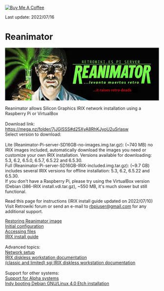 <a href="https://www.buymeacoffee.com/rbpiuserf" target="_blank"><img src="https://cdn.buymeacoffee.com/buttons/v2/default-yellow.png" alt="Buy Me A Coffee" style="height: 60px !important;width: 217px !important;" ></a>

Last update: 2022/07/16
# Reanimator
<img alt="REANIMATOR.jpg" src="REANIMATOR.jpg" align="middle"><br>
<br>
Reanimator allows Silicon Graphics IRIX network installation using a Raspberry Pi or VirtualBox<br>
<br>
Download link: https://mega.nz/folder/7jJGlSSS#d25XyA8RhKJyoU2uSrlasw<br>
Select version to download:<br>
<br>
Lite (Reanimator-Pi-server-SD16GB-no-images.img.tar.gz): (~740 MB) no IRIX images included, automatically download the images you need or customize your own IRIX installation. Versions available for downloading: 5.3, 6.2, 6.5.0, 6.5.7, 6.5.22 and 6.5.30.<br>
Full (Reanimator-Pi-server-SD16GB-IRIX-included.img.tar.gz): (~9.7 GB) includes several IRIX versions for offline installation: 5.3, 6.2, 6.5.22 and 6.5.30.<br>
If you don't have a Raspberry Pi, please try using the VirtualBox version (Debian i386-IRIX install.vdi.tar.gz), ~550 MB, it's much slower but still functional.<br>

Read this page for instructions (IRIX install guide updated on 2022/07/10)
Visit Retrowiki forum or send an e-mail to rbpiuser@gmail.com for any additional support.

<a href=restoring_image.md target="_blank">Restoring Reanimator image</a><br>
<a href=initial_configuration.md target="_blank">Initial configuration</a><br>
<a href=accessing_files.md target="_blank">Accessing files</a><br>
<a href=install_guide.md target="_blank">IRIX install guide</a><br>
<br>
Advanced topics:<br>
<a href=network_setup.md target="_blank">Network setup</a><br>
<a href=https://github.com/Linux-RISC/IRIX-diskless-workstation target="_blank">IRIX diskless workstation documentation</a><br>
<a href=https://github.com/Linux-RISC/IRIX-diskless-workstation/blob/main/classic-IRIX-diskless-workstation.md target="_blank">(classic and limited) sgi IRIX diskless workstation documentation</a><br>
<br>
Support for other systems:<br>
<a href=alpha_systems.md target="_blank">Support for Alpha systems</a><br>
<a href=https://youtu.be/g21rlFwnXjY target="_blank">Indy booting Debian GNU/Linux 4.0 Etch installation</a><br>
